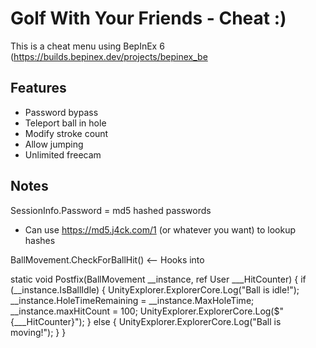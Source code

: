 # Golf With Your Friends - Cheat :)
This is a cheat menu using BepInEx 6 (https://builds.bepinex.dev/projects/bepinex_be


## Features
- Password bypass
- Teleport ball in hole
- Modify stroke count
- Allow jumping
- Unlimited freecam



## Notes
SessionInfo.Password = md5 hashed passwords
- Can use https://md5.j4ck.com/1 (or whatever you want) to lookup hashes



BallMovement.CheckForBallHit() <-- Hooks into

 static void Postfix(BallMovement __instance, ref User ___HitCounter)
{
    if (__instance.IsBallIdle)
	{
		UnityExplorer.ExplorerCore.Log("Ball is idle!");
		__instance.HoleTimeRemaining = __instance.MaxHoleTime;
		__instance.maxHitCount = 100;
		UnityExplorer.ExplorerCore.Log($"{___HitCounter}");
	}
	else
	{
		UnityExplorer.ExplorerCore.Log("Ball is moving!");
	}
}
